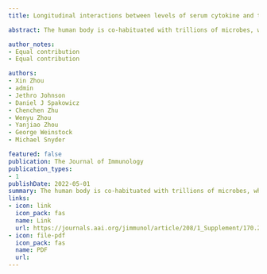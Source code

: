 ```yaml
---
title: Longitudinal interactions between levels of serum cytokine and the microbiome from four body sites

abstract: The human body is co-habituated with trillions of microbes, which are actively interacting with the human immune system. Our previous study demonstrated that a subset of individuals, characterized by a chronic absence of serum Interleukin (IL)-17 and IL-22, is more likely to be resistant to insulin compared with individuals with detectable serum IL-17/IL-22. Additional analysis pointed out that such an absence of IL-17 and IL-22 is associated with the low abundance of the gut microbiome that belongs to the class of Clostridia.

author_notes:
- Equal contribution
- Equal contribution

authors:
- Xin Zhou
- admin
- Jethro Johnson
- Daniel J Spakowicz
- Chenchen Zhu
- Wenyu Zhou
- Yanjiao Zhou
- George Weinstock
- Michael Snyder

featured: false
publication: The Journal of Immunology
publication_types:
- 1
publishDate: 2022-05-01
summary: The human body is co-habituated with trillions of microbes, which are actively interacting with the human immune system. Our previous study demonstrated that a subset of individuals, characterized by a chronic absence of serum Interleukin (IL)-17 and IL-22, is more likely to be resistant to insulin compared with individuals with detectable serum IL-17/IL-22. Additional analysis pointed out that such an absence of IL-17 and IL-22 is associated with the low abundance of the gut microbiome that belongs to the class of Clostridia.
links:
- icon: link
  icon_pack: fas
  name: Link
  url: https://journals.aai.org/jimmunol/article/208/1_Supplement/170.29/236551
- icon: file-pdf
  icon_pack: fas
  name: PDF
  url: 
---
```

